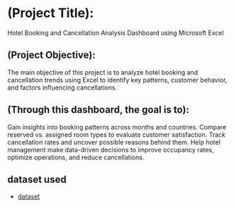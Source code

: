 # (Project Title):
Hotel Booking and Cancellation Analysis Dashboard using Microsoft Excel


## (Project Objective):
The main objective of this project is to analyze hotel booking and cancellation trends using Excel to identify key patterns, customer behavior, and factors influencing cancellations.


## (Through this dashboard, the goal is to):
Gain insights into booking patterns across months and countries.
Compare reserved vs. assigned room types to evaluate customer satisfaction.
Track cancellation rates and uncover possible reasons behind them.
Help hotel management make data-driven decisions to improve occupancy rates, optimize operations, and reduce cancellations.


## dataset used
- <a href="  https://github.com/sagargaur9296/Data-Analysis-Dashboard/blob/main/hotel_booking_dashboard.xlsx">dataset</a>
